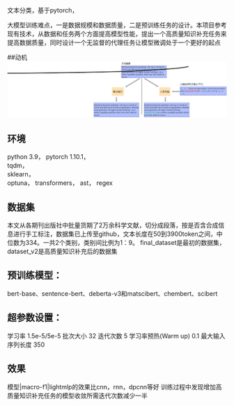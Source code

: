 文本分类，基于pytorch，

大模型训练难点，一是数据规模和数据质量，二是预训练任务的设计。本项目参考现有技术，从数据和任务两个方面提高模型性能，提出一个高质量知识补充任务来提高数据质量，同时设计一个无监督的代理任务让模型微调处于一个更好的起点

##动机
![人类理解](人类理解.png)

## 环境
python 3.9，
pytorch 1.10.1，  
tqdm，  
sklearn，  
optuna，
transformers，
ast，
regex

## 数据集
本文从各期刊出版社中批量货期了2万余科学文献，切分成段落，按是否含合成信息进行手工标注，数据集已上传至github，文本长度在50到3900token之间，中位数为334。一共2个类别，类别间比例为1：9。
final_dataset是最初的数据集，dataset_v2是高质量知识补充后的数据集


## 预训练模型：
bert-base、sentence-bert、deberta-v3和matscibert、chembert、scibert

## 超参数设置：
学习率	1.5e-5/5e-5
批次大小	32
迭代次数	5
学习率预热(Warm up)	0.1
最大输入序列长度	350


## 效果

模型|macro-f1|lightmlp的效果比cnn，rnn，dpcnn等好
训练过程中发现增加高质量知识补充任务的模型收敛所需迭代次数减少一半
